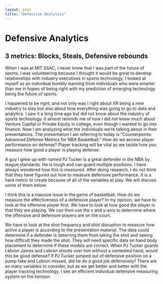 ```yaml
---
layout: post
title: "Defensive Analytics"
---
```


# Defensive Analytics 

## 3 metrics: Blocks, Steals, Defensive rebounds

When I was at MIT SSAC, I never knew that I was part of the future of sports. I was volunteering because I thought it would be great to develop relationships with industry executives in sports technology. I looked at myself as an individual humbly learning from individuals who were smarter than me in hopes of being right with my prediction of emerging technology being the future of sports.

I happened to be right, and not only was I right about XR being a new industry to stay but also about how everything was going to go to data and analytics. I saw it a long time ago but did not know about the industry of sports technology. It almost reminds me of how I did not know much about Venture Capital or Private Equity in college, even though I wanted to go into finance. Now I am analyzing what the individuals we’re talking about in their presentations. The presentation I am referring to today is “Counterpoints: Advanced Defense Metrics for NBA Basketball.”
How do we access player performance on defense? Player tracking will be vital as we tackle how you measure how good a player is playing defense.

A guy I grew up with named PJ Tucker is a great defender in the NBA by league standards. He is tough and can guard multiple positions. I have always wondered how this is measured. After doing research, I do not think that they have figured out how to measure defensive performance.
It is a hard metric to create because of all of the variables at play. We will discuss some of them below.

I think this is a massive issue in the game of basketball. How do we measure the effectiveness of a defensive player?
In my opinion, we have to look at the offensive player first. We have to look at how good the player is that they are playing. We can then use the x and y-axis to determine where the offensive and defenisve players are on the court.

We have to look at the shot frequency and shot disruption to measure how active a player is according to the presentation material. The data could determine if a defender is deterring them from taking the shot and seeing how difficult they made the shot.
They will need specific data on hand body placement to determine if these models are correct. When PJ Tucker guards Lebron James and Lebron shoots over him without a contested hand, would this be good defense? If PJ Tucker jumped out of defensive position on a pump fake and Lebron missed, did he do a good job defensively?
There are so many variables to consider, but as we get better and better with the player tracking technology, I see an efficient individual defensive measuring system on the horizon.
